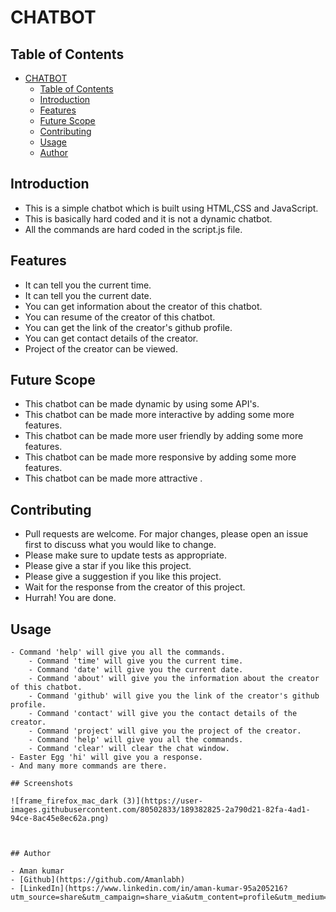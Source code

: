 # CHATBOT

## Table of Contents

- [CHATBOT](#chatbot)
  - [Table of Contents](#table-of-contents)
  - [Introduction](#introduction)
  - [Features](#features)
  - [Future Scope](#future-scope)
  - [Contributing](#contributing)
  - [Usage](#usage)
  - [Author](#author)


## Introduction

- This is a simple chatbot which is built using HTML,CSS and JavaScript.
- This is basically hard coded and it is not a dynamic chatbot.
- All the commands are hard coded in the script.js file.


## Features

- It can tell you the current time.
- It can tell you the current date.
- You can get information about the creator of this chatbot.
- You can resume of the creator of this chatbot.
- You can get the link of the creator's github profile.
- You can get contact details of the creator.
- Project of the creator can be viewed.

## Future Scope

- This chatbot can be made dynamic by using some API's.
- This chatbot can be made more interactive by adding some more features.
- This chatbot can be made more user friendly by adding some more features.
- This chatbot can be made more responsive by adding some more features.
- This chatbot can be made more attractive .

## Contributing

- Pull requests are welcome. For major changes, please open an issue first to discuss what you would like to change.
- Please make sure to update tests as appropriate.
- Please give a star if you like this project.
- Please give a suggestion if you like this project.
- Wait for the response from the creator of this project.
- Hurrah! You are done.

## Usage

```
- Command 'help' will give you all the commands.
    - Command 'time' will give you the current time.
    - Command 'date' will give you the current date.
    - Command 'about' will give you the information about the creator of this chatbot.
    - Command 'github' will give you the link of the creator's github profile.
    - Command 'contact' will give you the contact details of the creator.
    - Command 'project' will give you the project of the creator.
    - Command 'help' will give you all the commands.
    - Command 'clear' will clear the chat window.
- Easter Egg 'hi' will give you a response.
- And many more commands are there.

## Screenshots

![frame_firefox_mac_dark (3)](https://user-images.githubusercontent.com/80502833/189382825-2a790d21-82fa-4ad1-94ce-8ac45e8ec62a.png)



## Author

- Aman kumar
- [Github](https://github.com/Amanlabh)
- [LinkedIn](https://www.linkedin.com/in/aman-kumar-95a205216?utm_source=share&utm_campaign=share_via&utm_content=profile&utm_medium=android_app)





